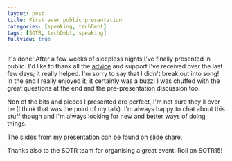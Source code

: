 ```yaml
---
layout: post
title: First ever public presentation
categories: [speaking, techDebt]
tags: [SOTR, techDebt, speaking]
fullview: true
---
```

It's done! After a few weeks of sleepless nights I've finally presented in public. I'd like to thank all the [advice](http://www.monkehworks.com/taking-to-the-stage-talking-at-your-first-conference) and support I've received over the last few days; it really helped. I'm sorry to say that I didn't break out into song! In the end I really enjoyed it; it certainly was a buzz! I was chuffed with the great questions at the end and the pre-presentation discussion too.

Non of the bits and pieces I presented are perfect, I'm not sure they'll ever be (I think that was the point of my talk). I'm always happy to chat about this stuff though and I'm always looking for new and better ways of doing things.

The slides from my presentation can be found on [slide share](http://t.co/pXmlbw7vrR).

Thanks also to the SOTR team for organising a great event. Roll on SOTR15!
